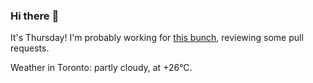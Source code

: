 ### Hi there :wave:

It's Thursday! I'm probably working for [this bunch](https://github.com/kohofinancial), reviewing some pull requests.

Weather in Toronto: partly cloudy, at +26°C.

